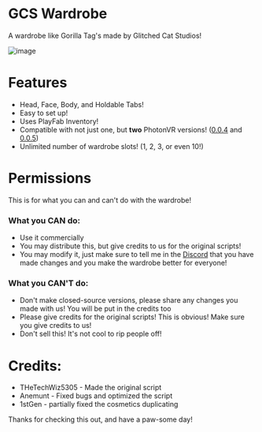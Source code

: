 # GCS Wardrobe
A wardrobe like Gorilla Tag's made by Glitched Cat Studios!

![image](https://github.com/Glitched-Cat-Studios/GCS-Wardrobe/assets/132825368/285d7b87-15bf-4896-b74f-9d7f3efd6041)

# Features
- Head, Face, Body, and Holdable Tabs!
- Easy to set up!
- Uses PlayFab Inventory!
- Compatible with not just one, but __two__ PhotonVR versions! ([0.0.4](https://github.com/fchb1239/PhotonVR/releases/tag/0.0.4) and [0.0.5](https://github.com/fchb1239/PhotonVR/releases/tag/0.0.5))
- Unlimited number of wardrobe slots! (1, 2, 3, or even 10!)

# Permissions
This is for what you can and can't do with the wardrobe!

### What you CAN do:
- Use it commercially
- You may distribute this, but give credits to us for the original scripts!
- You may modify it, just make sure to tell me in the [Discord](https://discord.gg/gcsdevhub) that you have made changes and you make the wardrobe better for everyone!

### What you CAN'T do:
- Don't make closed-source versions, please share any changes you made with us! You will be put in the credits too 
- Please give credits for the original scripts! This is obvious! Make sure you give credits to us!
- Don't sell this! It's not cool to rip people off!

# Credits:
- THeTechWiz5305 - Made the original script
- Anemunt - Fixed bugs and optimized the script
- 1stGen - partially fixed the cosmetics duplicating

Thanks for checking this out, and have a paw-some day!
